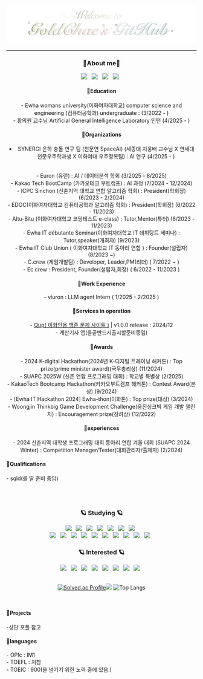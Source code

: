 <div align="center">
  <img src="./main2.gif" />
</div>

---

<h3 align="center">🌷About me🌷</h3>
<div align="center">
  <!--블로그-->
  <a href="https://junggoldchae-coding.tistory.com">
    <img src="https://img.shields.io/badge/tistory-000000?style=for-the-badge&logo=velog&logoColor=white" /></a>
  &nbsp
  <a href="https://skitter-variraptor-bf5.notion.site/dc04b834fc7f4aa1ad0ddaf4e67ba0be?pvs=4">
    <img src="https://img.shields.io/badge/Bucket List-000000?style=for-the-badge&logo=notion&logoColor=white" /></a>
  &nbsp
  <a href="https://www.canva.com/design/DAGSayjvMNc/CynhtKzdjj13opYVT_Lj5Q/view?utm_content=DAGSayjvMNc&utm_campaign=designshare&utm_medium=link2&utm_source=uniquelinks&utlId=hee7f989386">
    <img src="https://img.shields.io/badge/portfolio-808080?style=for-the-badge&logo=velog&logoColor=white" /></a>
  &nbsp
  <a href="http://goldchae-portfolio.info">
    <img src="https://img.shields.io/badge/portfolioWeb-808080?style=for-the-badge&logo=velog&logoColor=white" /></a>
  &nbsp
  
  <h4>📍Education </h4>
   - Ewha womans university(이화여자대학교) computer science and engineering (컴퓨터공학과) undergraduate : (3/2022 - )
   <br>
   - 황의원 교수님 Artificial General Intelligence Laboratory 인턴 (4/2025 - )
  
  <h4>📍Organizations </h4>
 
  - SYNERGI 은하 충돌 연구 팀 (천문연 SpaceAI) (세종대 지웅배 교수님 X 연세대 천문우주학과생 X 이화여대 우주정복팀) : AI 연구 (4/2025 - )
  <br>
  - Euron (유런) : AI / 데이터분석 학회 (3/2025 - 8/2025) 
  <br>
  - Kakao Tech BootCamp (카카오테크 부트캠프) : AI 과정 (7/2024 - 12/2024) 
  <br>
  - ICPC Sinchon (신촌지역 대학교 연합 알고리즘 학회) : President(학회장) (6/2023 - 2/2024) 
  <br>
  - EDOC(이화여자대학교 컴퓨터공학과 알고리즘 학회) : President(학회장) (6/2022 - 11/2023) 
  <br>
  - Altu-Bitu (이화여자대학교 코딩테스트 e-class) : Tutor,Mentor(튜터) (6/2023 - 11/2023)
   <br>
  - Ewha IT débutante Seminar(이화여자대학교 IT 데뷔탕트 세미나) : Tutor,speaker(개최자) (9/2023)
  <br>
  - Ewha IT Club Union ( 이화여자대학교 IT 동아리 연합 ) : Founder(설립자) (8/2023 ~)
  <br>
  - C.crew (게임개발팀) : Developer, Leader,PM(리더) ( 7/2022 ~ )
  <br>
  - Ec.crew : President, Founder(설립자,회장) ( 6/2022 - 11/2023 )
  
<h4>📍Work Experience </h4>
- viuron : LLM agent Intern ( 1/2025 - 2/2025 )

<h4>📍Services in operation </h4>
- <a href="http://ewhaqup.com">Qup( 이화인용 백준 문제 사이트 )</a> | v1.0.0 release : 2024/12 
<br>
- 계산기사 앱(을곧반드시출시할준비중임)

<br>
  <h4>📍Awards</h4>
   - 2024 K-digital Hackathon(2024년 K-디지털 트레이닝 해커톤) : Top prize(prime minister award)(국무총리상) (11/2024) 
  <br>
   - SUAPC 2025W (신촌 연합 프로그래밍 대회) : 학교별 특별상 (2/2025) 
  <br>
   - KakaoTech Bootcamp Hackathon(카카오부트캠프 해커톤) : Contest Award(본상) (9/2024) 
  <br>
  - [Ewha IT Hackathon 2024] Ewha-thon(이화톤) : Top prize(대상) (3/2024) 
   <br>
  - Woongjin Thinkbig Game Development Challenge(웅진싱크빅 게임 개발 챌린지) : Encouragement prize(장려상) (12/2022) 
 
  <div>
  <h4>📍experiences</h4>
  - 2024 신촌지역 대학생 프로그래밍 대회 동아리 연합 겨울 대회 (SUAPC 2024 Winter) : Competition Manager/Tester(대회관리자/출제자)
(2/2024)
   <br>
  </div>
</div>

<h4>📍Qualifications </h4>
- sqld(를 딸 준비 중임)

<br><br>
<!--내용 부분-->
<h3 align="center">🪐 Studying 🪐</h3>
<div align="center">
  <!--python/html/css/js/java/C# / c++-->

<img src="https://img.shields.io/badge/python-3670A0?style=for-the-badge&logo=python&logoColor=ffdd54" /> 
&nbsp
  <img src="https://img.shields.io/badge/html5-E34F26.svg?style=for-the-badge&logo=html5&logoColor=white" />
  &nbsp
  <img src="https://img.shields.io/badge/css3-1572B6.svg?style=for-the-badge&logo=css3&logoColor=white" />
  &nbsp
   <img src="https://img.shields.io/badge/javascript-F7DF1E.svg?style=for-the-badge&logo=javascript&logoColor=20232a" />
   &nbsp
  
  <img src="https://img.shields.io/badge/java-150458.svg?style=for-the-badge" />
  &nbsp
  <img src="https://img.shields.io/badge/c%23-4d77cf.svg?style=for-the-badge&logo=csharp&logoColor=white" />
  &nbsp
  <img src="https://img.shields.io/badge/c++-00599C.svg?style=for-the-badge&logo=cplusplus&logoColor=white" />
  &nbsp

  <!-- 유니티 / git/ github / vscode /intellij / 노션 / 피그마 / 프로크리에이트 / 블렌더 / clipstudio -->

  <br>
<img src="https://img.shields.io/badge/unity-000000.svg?style=for-the-badge&logo=unity&logoColor=white" />
&nbsp
  <img src="https://img.shields.io/badge/git-F05033.svg?style=for-the-badge&logo=git&logoColor=white" />
  &nbsp
  <img src="https://img.shields.io/badge/github-181717.svg?style=for-the-badge&logo=github&logoColor=white" />
  &nbsp
    <img src="https://img.shields.io/badge/VSCode-2C2C32.svg?style=for-the-badge&logo=visual-studio-code&logoColor=22ABF3" />
    &nbsp
  <img src="https://img.shields.io/badge/intellij-000000.svg?style=for-the-badge&logo=intellijidea&logoColor=white" />
  &nbsp

  <img src="https://img.shields.io/badge/Notion-F3F3F3.svg?style=for-the-badge&logo=notion&logoColor=black" />
  &nbsp
  <img src="https://img.shields.io/badge/figma-F24E1E.svg?style=for-the-badge&logo=figma&logoColor=white" />
  &nbsp
  <img src="https://img.shields.io/badge/Blender-E87D0D.svg?style=for-the-badge&logo=blender&logoColor=white" />
  &nbsp
  <img src="https://img.shields.io/badge/procreate-000000.svg?style=for-the-badge" />
  &nbsp
    <img src="https://img.shields.io/badge/jupyter-2C2C32.svg?style=for-the-badge&logo=jupyter&logoColor=F37726" />
    &nbsp

</div>

<h3 align="center">🪐 Interested 🪐</h3>
<div align="center">
  <!--리액트/타입스크립트/latex(overleaf)/랭체인/cuda/-->
  <img src="https://img.shields.io/badge/react-20232a.svg?style=for-the-badge&logo=react&logoColor=61DAFB" />
  &nbsp
  <img src="https://img.shields.io/badge/typescript-007ACC.svg?style=for-the-badge&logo=typescript&logoColor=white" />
  &nbsp
  <img src="https://img.shields.io/badge/latex-008080.svg?style=for-the-badge&logo=latex&logoColor=61DAFB" />
  &nbsp
  <img src="https://img.shields.io/badge/overleaf-47A141.svg?style=for-the-badge&logo=overleaf&logoColor=61DAFB" />
  &nbsp
  <img src="https://img.shields.io/badge/LLM-000000.svg?style=for-the-badge" />
  &nbsp
  <img src="https://img.shields.io/badge/Langchain-412991.svg?style=for-the-badge&logo=openai&logoColor=white" />
  &nbsp
  <img src="https://img.shields.io/badge/cuda-3ECC5F.svg?style=for-the-badge" />
  &nbsp
    <img src="https://img.shields.io/badge/mysql-4479A1.svg?style=for-the-badge&logo=mysql&logoColor=white" />
&nbsp
</div>

<br>

<div align="center">
  
[![Solved.ac Profile](http://mazassumnida.wtf/api/v2/generate_badge?boj=celina324)](https://solved.ac/celina324/)<img src="http://mazandi.herokuapp.com/api?handle=celina324&theme=dark"/>
![Top Langs](https://github-readme-stats.vercel.app/api/top-langs/?username=Goldchae&&hide_progress=true)

<!--![ GitHub stats](https://github-readme-stats.vercel.app/api?username=Goldchae&show_icons=true&theme=radical)-->
</div>

<br>

<h4>📍Projects </h4>
-상단 포폴 참고

<br>

<h4>📍languages </h4>
  - OPIc : IM1
   <br>
  - TOEFL : 처참
  <br>
  - TOEIC : 900(을 넘기기 위한 노력 중에 있음.)
